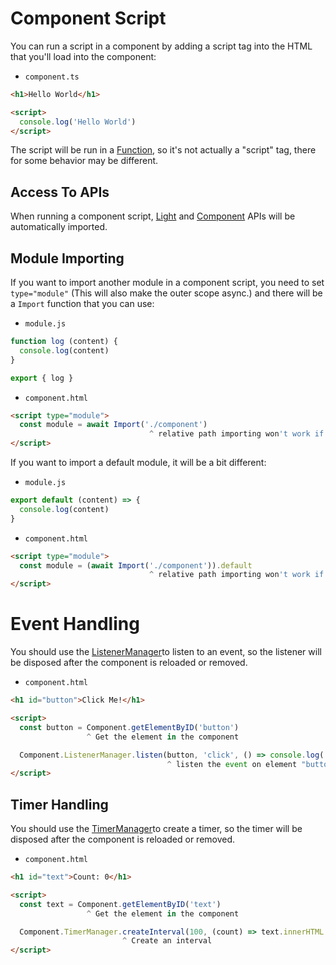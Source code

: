 # Component Script
You can run a script in a component by adding a script tag into the HTML that you'll load into the component:

* `component.ts`
```html
<h1>Hello World</h1>

<script>
  console.log('Hello World')
</script>
```

The script will be run in a [Function](https://developer.mozilla.org/en-US/docs/Web/JavaScript/Reference/Global_Objects/Function), so it's not actually a "script" tag, there for some behavior may be different.

## Access To APIs
When running a component script, [Light](/document?page=API%2FLight&header=light2) and [Component](/document?page=API%2FLight&header=light3) APIs will be automatically imported.

## Module Importing
If you want to import another module in a component script, you need to set `type="module"` (This will also make the outer scope async.) and there will be a `Import` function that you can use:

* `module.js`
```js
function log (content) {
  console.log(content)
}

export { log }
```

* `component.html`
```html
<script type="module">
  const module = await Import('./component')
                               ^ relative path importing won't work if you didn't provide the `componentPath` when loading the component
</script>
```

If you want to import a default module, it will be a bit different:

* `module.js`
```js
export default (content) => {
  console.log(content)
}
```

* `component.html`
```html
<script type="module">
  const module = (await Import('./component')).default
                               ^ relative path importing won't work if you didn't provide the `componentPath` when loading the component
</script>
```

# Event Handling
You should use the [ListenerManager](/document?page=API%2FCore&header=listenermanager)to listen to an event, so the listener will be disposed after the component is reloaded or removed.

* `component.html`
```html
<h1 id="button">Click Me!</h1>

<script>
  const button = Component.getElementByID('button')
                 ^ Get the element in the component

  Component.ListenerManager.listen(button, 'click', () => console.log('The button is clicked!'))
                                   ^ listen the event on element "button"
</script>
```

## Timer Handling
You should use the [TimerManager](/document?page=API%2FCore&header=timermanager)to create a timer, so the timer will be disposed after the component is reloaded or removed.

* `component.html`
```html
<h1 id="text">Count: 0</h1>

<script>
  const text = Component.getElementByID('text')
                 ^ Get the element in the component

  Component.TimerManager.createInterval(100, (count) => text.innerHTML = `Count: ${count}`)
                         ^ Create an interval
</script>
```
